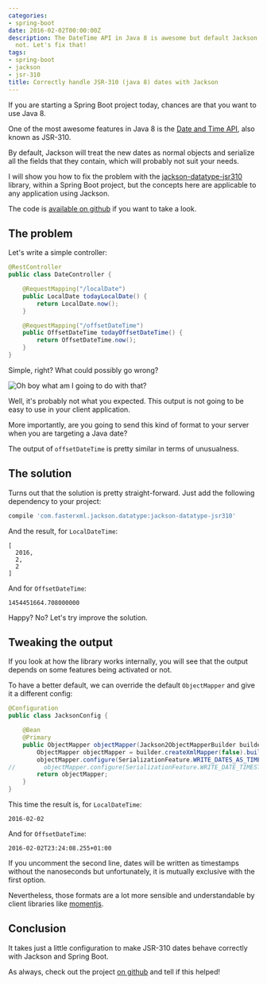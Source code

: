 ```yaml
---
categories:
- spring-boot
date: 2016-02-02T00:00:00Z
description: The DateTime API in Java 8 is awesome but default Jackson serialization is
  not. Let's fix that!
tags:
- spring-boot
- jackson
- jsr-310
title: Correctly handle JSR-310 (java 8) dates with Jackson
---
```


If you are starting a Spring Boot project today, chances are that you want to use
Java 8.

One of the most awesome features in Java 8 is the [Date and Time API](http://www.mscharhag.com/java/java-8-date-time-api), also known as JSR-310.

By default, Jackson will treat the new dates as normal objects and serialize all the
fields that they contain, which will probably not suit your needs.

I will show you how to fix the problem with the [jackson-datatype-jsr310](https://github.com/FasterXML/jackson-datatype-jsr310) library,
within a Spring Boot project, but the concepts here are applicable to any application
using Jackson.

The code is [available on github](https://github.com/geowarin/boot-jsr310) if you want to take a look.

## The problem

Let's write a simple controller:

```java
@RestController
public class DateController {

    @RequestMapping("/localDate")
    public LocalDate todayLocalDate() {
        return LocalDate.now();
    }

    @RequestMapping("/offsetDateTime")
    public OffsetDateTime todayOffsetDateTime() {
        return OffsetDateTime.now();
    }
}
```

Simple, right? What could possibly go wrong?

![Oh boy what am I going to do with that?](/assets/images/articles/2016-02-localDate.png "Bad date time")

Well, it's probably not what you expected.
This output is not going to be easy to use in your client application.

More importantly, are you going to send this kind of format to your server
when you are targeting a Java date?

The output of `offsetDateTime` is pretty similar in terms of unusualness.

## The solution

Turns out that the solution is pretty straight-forward.
Just add the following dependency to your project:

```groovy
compile 'com.fasterxml.jackson.datatype:jackson-datatype-jsr310'
```

And the result, for `LocalDateTime`:

```
[
  2016,
  2,
  2
]
```

And for `OffsetDateTime`:

```
1454451664.708000000
```

Happy? No? Let's try improve the solution.

## Tweaking the output

If you look at how the library works internally, you will see that the output
depends on some features being activated or not.

To have a better default, we can override the default `ObjectMapper` and give
it a different config:

```java
@Configuration
public class JacksonConfig {

    @Bean
    @Primary
    public ObjectMapper objectMapper(Jackson2ObjectMapperBuilder builder) {
        ObjectMapper objectMapper = builder.createXmlMapper(false).build();
        objectMapper.configure(SerializationFeature.WRITE_DATES_AS_TIMESTAMPS, false);
//        objectMapper.configure(SerializationFeature.WRITE_DATE_TIMESTAMPS_AS_NANOSECONDS, false);
        return objectMapper;
    }
}
```

This time the result is, for `LocalDateTime`:

```
2016-02-02
```

And for `OffsetDateTime`:

```
2016-02-02T23:24:08.255+01:00
```

If you uncomment the second line, dates will be written as timestamps without the nanoseconds
but unfortunately, it is mutually exclusive with the first option.

Nevertheless, those formats are a lot more sensible and understandable by client
libraries like [momentjs](http://momentjs.com/).

## Conclusion

It takes just a little configuration to make JSR-310 dates behave correctly with Jackson
and Spring Boot.

As always, check out the project [on github](https://github.com/geowarin/boot-jsr310) and tell if
this helped!
